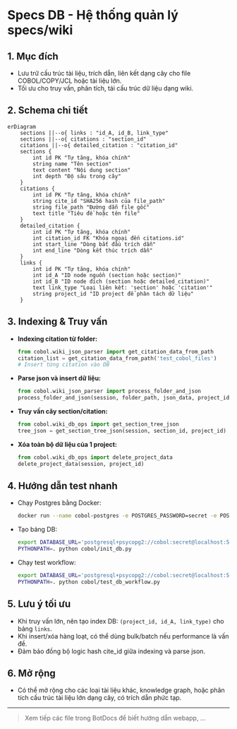 # Specs DB - Hệ thống quản lý specs/wiki

## 1. Mục đích
- Lưu trữ cấu trúc tài liệu, trích dẫn, liên kết dạng cây cho file COBOL/COPY/JCL hoặc tài liệu lớn.
- Tối ưu cho truy vấn, phân tích, tái cấu trúc dữ liệu dạng wiki.

## 2. Schema chi tiết
```mermaid
erDiagram
    sections ||--o{ links : "id_A, id_B, link_type"
    sections ||--o{ citations : "section_id"
    citations ||--o{ detailed_citation : "citation_id"
    sections {
        int id PK "Tự tăng, khóa chính"
        string name "Tên section"
        text content "Nội dung section"
        int depth "Độ sâu trong cây"
    }
    citations {
        int id PK "Tự tăng, khóa chính"
        string cite_id "SHA256 hash của file_path"
        string file_path "Đường dẫn file gốc"
        text title "Tiêu đề hoặc tên file"
    }
    detailed_citation {
        int id PK "Tự tăng, khóa chính"
        int citation_id FK "Khóa ngoại đến citations.id"
        int start_line "Dòng bắt đầu trích dẫn"
        int end_line "Dòng kết thúc trích dẫn"
    }
    links {
        int id PK "Tự tăng, khóa chính"
        int id_A "ID node nguồn (section hoặc section)"
        int id_B "ID node đích (section hoặc detailed_citation)"
        text link_type "Loại liên kết: 'section' hoặc 'citation'"
        string project_id "ID project để phân tách dữ liệu"
    }
```

## 3. Indexing & Truy vấn
- **Indexing citation từ folder:**
  ```python
  from cobol.wiki_json_parser import get_citation_data_from_path
  citation_list = get_citation_data_from_path('test_cobol_files')
  # Insert từng citation vào DB
  ```
- **Parse json và insert dữ liệu:**
  ```python
  from cobol.wiki_json_parser import process_folder_and_json
  process_folder_and_json(session, folder_path, json_data, project_id)
  ```
- **Truy vấn cây section/citation:**
  ```python
  from cobol.wiki_db_ops import get_section_tree_json
  tree_json = get_section_tree_json(session, section_id, project_id)
  ```
- **Xóa toàn bộ dữ liệu của 1 project:**
  ```python
  from cobol.wiki_db_ops import delete_project_data
  delete_project_data(session, project_id)
  ```

## 4. Hướng dẫn test nhanh
- Chạy Postgres bằng Docker:
  ```bash
  docker run --name cobol-postgres -e POSTGRES_PASSWORD=secret -e POSTGRES_USER=cobol -e POSTGRES_DB=cobol_db -p 5432:5432 -d postgres:15
  ```
- Tạo bảng DB:
  ```bash
  export DATABASE_URL='postgresql+psycopg2://cobol:secret@localhost:5432/cobol_db'
  PYTHONPATH=. python cobol/init_db.py
  ```
- Chạy test workflow:
  ```bash
  export DATABASE_URL='postgresql+psycopg2://cobol:secret@localhost:5432/cobol_db'
  PYTHONPATH=. python cobol/test_db_workflow.py
  ```

## 5. Lưu ý tối ưu
- Khi truy vấn lớn, nên tạo index DB: `(project_id, id_A, link_type)` cho bảng `links`.
- Khi insert/xóa hàng loạt, có thể dùng bulk/batch nếu performance là vấn đề.
- Đảm bảo đồng bộ logic hash cite_id giữa indexing và parse json.

## 6. Mở rộng
- Có thể mở rộng cho các loại tài liệu khác, knowledge graph, hoặc phân tích cấu trúc tài liệu lớn dạng cây, có trích dẫn phức tạp.

---

> Xem tiếp các file trong BotDocs để biết hướng dẫn webapp, ... 